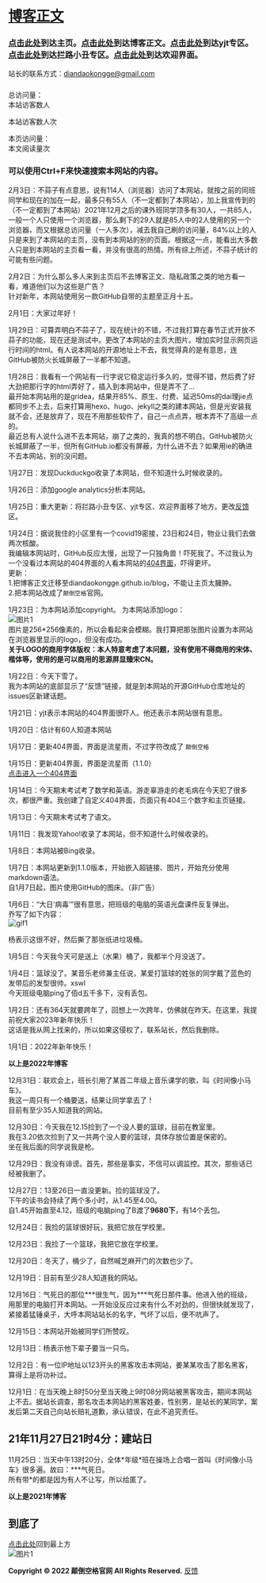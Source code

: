 # [博客正文](https://diandaokongge.github.io/blog)  

### [点击此处](https://diandaokongge.github.io)到达主页。[点击此处](https://diandaokongge.github.io/blog)到达博客正文。[点击此处](https://diandaokongge.github.io/yjt)到达yjt专区。[点击此处](https://diandaokongge.github.io/llxc)到达拦路小丑专区。[点击此处](https://diandaokongge.github.io/welcome)到达欢迎界面。
站长的联系方式：diandaokongge@gmail.com

### <span id="runtime_span"></span><script type="text/javascript">function show_runtime(){window.setTimeout("show_runtime()",1000);X=new Date("11/27/2021 21:04:00");Y=new Date();T=(Y.getTime()-X.getTime());M=24*60*60*1000;a=T/M;A=Math.floor(a);b=(a-A)*24;B=Math.floor(b);c=(b-B)*60;C=Math.floor((b-B)*60);D=Math.floor((c-C)*60);runtime_span.innerHTML="本站已运行: "+A+"天"+B+"小时"+C+"分"+D+"秒"}show_runtime();</script>

<script type="text/javascript" src="busuanzi.js"></script>    
<script async src="//busuanzi.ibruce.info/busuanzi/2.3/busuanzi.pure.mini.js">
</script>  


总访问量：  
<span id="busuanzi_container_site_uv">
  本站访客数<span id="busuanzi_value_site_uv"></span>人
</span>

<span id="busuanzi_container_site_pv">
  本站访客数<span id="busuanzi_value_site_uv"></span>人次
</span>

本页访问量：  
<span id="busuanzi_container_page_pv">
  本文阅读量<span id="busuanzi_value_page_pv"></span>次
</span>  

### 可以使用Ctrl+F来快速搜索本网站的内容。

2月3日：不蒜子有点意思，说有114人（浏览器）访问了本网站，就按之前的同班同学和现在的加在一起，最多只有55人（不一定都到了本网站），加上我宣传到的（不一定都到了本网站）2021年12月之后的课外班同学顶多有30人，一共85人，一般一个人只使用一个浏览器，那么剩下的29人就是85人中的2人使用的另一个浏览器，而又根据总访问量（一人多次），减去我自己刷的访问量，84%以上的人只是来到了本网站的主页，没有到本网站的别的页面。根据这一点，能看出大多数人只是到本网站的主页看一看，并没有很高的热情。所有综上所述，不蒜子统计的可能有些问题。

2月2日：为什么那么多人来到主页后不去博客正文、隐私政策之类的地方看一看，难道他们以为这些是广告？  
针对新年，本网站使用另一款GitHub自带的主题至正月十五。

2月1日：大家过年好！

1月29日：可算弄明白不蒜子了，现在统计的不错，不过我打算在春节正式开放不蒜子的功能，现在还是测试中。更改了本网站的主页大图片。增加实时显示网页运行时间的html。有人说本网站的开源地址上不去，我觉得真的是有意思，连GitHub被防火长城屏蔽了一半都不知道。

1月28日：我看有一个网站有一行字说它稳定运行多久的，觉得不错，然后费了好大劲把那行字的html弄好了，插入到本网站中，但是弄不了...  
最开始本网站用的是gridea，结果开85%、原生、付费、延迟50ms的dai理jie点都同步不上去，后来打算用hexo、hugo、jekyll之类的建本网站，但是光安装我就不会，还是放弃了，现在不用那些软件了，自己一点点弄，根本弄不了高级一点的。  
最近总有人说什么进不去本网站，崩了之类的，我真的想不明白。GitHub被防火长城屏蔽了一半，但所有GitHub.io都没有屏蔽，为什么进不去？如果用ie的确进不去本网站，别的没问题。

1月27日：发现Duckduckgo收录了本网站，但不知道什么时候收录的。

1月26日：添加google analytics分析本网站。

1月25日：重大更新：将拦路小丑专区、yjt专区、欢迎界面移了地方。更改[反馈](https://support.qq.com/products/378149)区。

1月24日：据说我住的小区里有一个covid19密接，23日和24日，物业让我们去做两次核酸。  
我编辑本网站时，GitHub反应太慢，出现了一只独角兽！吓死我了。不过我认为一个没看过本网站的404界面的人看本网站的[404界面](https://diandaokongge.github.io/1)，吓得更坏。  
更新：  
1.把博客正文迁移至diandaokongge.github.io/blog，不能让主页太臃肿。  
2.把本网站改成了`颠倒空格`官网。

1月23日：为本网站添加copyright。 
为本网站添加logo：  
![图片1](https://user-images.githubusercontent.com/94299076/150637791-d1e7d9aa-ae6e-4da9-86d4-e38adbf188d7.png)  
图片是256\*256像素的，所以会看起来会模糊。我打算把那张图片设置为本网站在浏览器里显示的logo，但没有成功。  
**关于LOGO的商用字体版权：本人特意考虑了本问题，没有使用不得商用的宋体、楷体等，使用的是可以商用的思源屏显臻宋CN。**

1月22日：今天下雪了。  
我为本网站的底部显示了“反馈”链接，就是到本网站的开源GitHub仓库地址的issues区新建话题。

1月21日：yjt表示本网站的404界面很吓人。他还表示本网站很有意思。

1月20日：估计有60人知道本网站

1月17日：更新404界面，界面是流星雨，不过字符改成了 `颠倒空格`

1月15日：更新404界面，界面是流星雨（1.1.0）  
[点击进入一个404界面](https://diandaokongge.github.io/404)

1月14日：今天期末考试考了数学和英语。游走辜游走的老毛病在今天犯了很多次，都很严重。我创建了自定义404界面，页面只有404三个数字和主页链接。

1月13日：今天期末考试考了语文。

1月11日：我发现Yahoo!收录了本网站，但不知道什么时候收录的。

1月8日：本网站被Bing收录。

1月7日：本网站更新到1.1.0版本，开始嵌入超链接、图片，开始充分使用markdown语法。  
自1月7日起，图片使用GitHub的图床。（非广告）

1月6日：“大日‘病毒’”很有意思，把班级的电脑的英语光盘课件反复弹出。  
乔写了如下内容：  
![gif1](https://user-images.githubusercontent.com/94299076/150898073-f6089ae0-a07f-4ed5-ae0e-76527d8aac70.gif)  

杨表示这很不好，然后撕了那张纸进垃圾桶。

1月5日：今天我今天可是送上（水果）桶了，我都半个月没送了。

1月4日：篮球没了。某音乐老师兼主任说，某爱打篮球的姓张的同学戴了蓝色的发带后的发型很帅。xswl  
今天班级电脑ping了佰d五千多下，没有丢包。

1月2日：还有364天就要跨年了，回想上一次跨年，仿佛就在昨天。在这里，我提前祝大家2023年新年快乐！  
这话是我从网上找来的，所以如果这侵权了，联系站长，然后我删除。

1月1日：2022年新年快乐！

**以上是2022年博客**

12月31日：联欢会上，班长引用了某首二年级上音乐课学的歌，叫《时间像小马车》。  
我这一周只有一个桶要送，结果让同学拿去了！  
目前有至少35人知道我的网站。

12月30日：今天我在12.15捡到了一个没人要的篮球，目前在教室里。  
我在3.20依次捡到了又一共两个没人要的篮球，具体存放位置是保密的。  
坐在我后面的同学说我是枪。

12月29日：我没有诽谤。首先，那些是事实，不信可以调监控。其次，那些话已经被我删了。

12月27日：13至26日一直没更新。捡的篮球没了。  
下午的读书会持续了两个多小时，从1.45至4.00。  
自1.45开始直至4.12，班级的电脑ping了B渡了**9680下**，有14个丢包。

12月24日：我捡的篮球很好玩，我把它放在学校里。

12月23日：我捡了一个篮球，我把它放在学校里。

12月20日：冬天了，桶少了，自然喊芝麻开门的次数也少了。

12月19日：目前有至少28人知道我的网站。

12月16日：气死日的那位\*\*\*很生气，因为\*\*\*气死日那件事。他进入他的班级，用那里的电脑打开本网站。一开始没反应过来有什么不对劲的，但很快就发现了，紧接着猛锤桌子，大呼本网站站长的名字，气坏了以后，便不吭声了。

12月15日：本网站开始被同学们所赞叹。

12月13日：杨表示他下辈子要当一只鸟。

12月2日：有一位IP地址以123开头的黑客攻击本网站，姜某某攻击了那名黑客，算得上是将功补过。

12月1日：在当天晚上8时50分至当天晚上9时08分网站被黑客攻击，期间本网站上不去。据站长调查，那名攻击本网站的黑客姓姜，性别男，是站长的某同学，案发后第二天自己向站长赔礼道歉，承认错误，在此不追究责任。

## 21年11月27日21时4分：建站日

11月25日：当天中午13时20分，全体\*年级\*班在操场上合唱一首叫《时间像小马车》很多遍。故曰：\*\*\*气死日。  
所有带\*的都是因为有人不让写，所以给匿了。

**以上是2021年博客**

## 到底了

[点击此处](https://diandaokongge.github.io/blog)回到最上方  
![图片1](https://user-images.githubusercontent.com/94299076/150637791-d1e7d9aa-ae6e-4da9-86d4-e38adbf188d7.png)  

**Copyright © 2022 颠倒空格官网 All Rights Reserved.**  [反馈](https://support.qq.com/products/378149)
